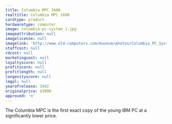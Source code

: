 ```yaml
---
title: Columbia MPC 1600
realtitle: Columbia MPC 1600
cardtype: product
hardwaretype: computer
image: columbia-pc-system_1.jpg
imageattribution: null
imagelicense: null
imagelink: 'http://www.old-computers.com/museum/photos/Columbia_PC_System_1.jpg'
staffcost: null
rdcost: null
marketingcost: null
loyaltyscore: null
profitscore: null
profitlength: null
longevityscore: null
legal: null
yearofrelease: 1982
originalprice: $3000
approved: 'n'
---
```


The Columbia MPC is the first exact copy of the young IBM PC at a significantly lower price.
